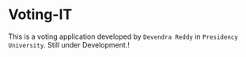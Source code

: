 # Voting-IT
This is a voting application developed by `Devendra Reddy` in `Presidency University`. 
Still under Development.!
